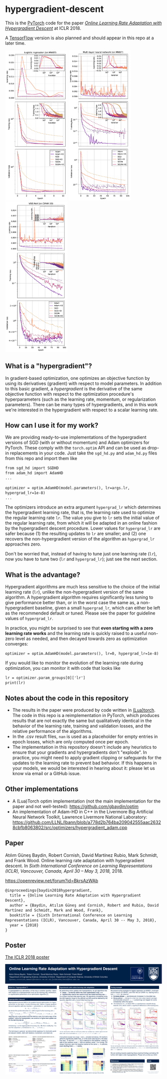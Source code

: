 # hypergradient-descent
This is the [PyTorch](http://pytorch.org/) code for the paper [_Online Learning Rate Adaptation with Hypergradient Descent_](https://openreview.net/forum?id=BkrsAzWAb) at ICLR 2018.

A [TensorFlow](https://www.tensorflow.org/) version is also planned and should appear in this repo at a later time.

<img src="plots/logreg.png" width="200px"/> <img src="plots/mlp.png" width="200px"/> <img src="plots/vgg.png" width="200px"/>

## What is a "hypergradient"?

In gradient-based optimization, one optimizes an objective function by using its derivatives (gradient) with respect to model parameters. In addition to this basic gradient, a _hypergradient_ is the derivative of the same objective function with respect to the optimization procedure's hyperparameters (such as the learning rate, momentum, or regularization parameters). There can be many types of hypergradients, and in this work we're interested in the hypergradient with respect to a scalar learning rate.

## How can I use it for my work?

We are providing ready-to-use implementations of the hypergradient versions of SGD (with or without momentum) and Adam optimizers for PyTorch. These comply with the `torch.optim` API and can be used as drop-in replacements in your code. Just take the `sgd_hd.py` and `adam_hd.py` files from this repo and import them like

```
from sgd_hd import SGDHD
from adam_hd import AdamHD
...

optimizer = optim.AdamHD(model.parameters(), lr=args.lr, hypergrad_lr=1e-8)
...
```

The optimizers introduce an extra argument `hypergrad_lr` which determines the hypergradient learning rate, that is, the learning rate used to optimize the regular learning rate `lr`. The value you give to `lr` sets the initial value of the regular learning rate, from which it will be adapted in an online fashion by the hypergradient descent procedure. Lower values for `hypergrad_lr` are safer because (1) the resulting updates to `lr` are smaller; and (2) one recovers the non-hypergradient version of the algorithm as `hypergrad_lr` approaches zero.

Don't be worried that, instead of having to tune just one learning rate (`lr`), now you have to tune two (`lr` and `hypergrad_lr`); just see the next section.

## What is the advantage?
Hypergradient algorithms are much less sensitive to the choice of the initial learning rate (`lr`), unlike the non-hypergradient version of the same algorithm. A hypergradient algorithm requires significantly less tuning to give performance better than, or in the worst case the same as, a non-hypergradient baseline, given a small `hypergrad_lr`, which can either be left as the recommended default or tuned. Please see the paper for guideline values of `hypergrad_lr`.

In practice, you might be surprised to see that **even starting with a zero learning rate works** and the learning rate is quickly raised to a useful non-zero level as needed, and then decayed towards zero as optimization converges:
```
optimizer = optim.AdamHD(model.parameters(), lr=0, hypergrad_lr=1e-8)
```

If you would like to monitor the evolution of the learning rate during optimization, you can monitor it with code that looks like

```
lr = optimizer.param_groups[0]['lr']
print(lr)
```

## Notes about the code in this repository
* The results in the paper were produced by code written in [(Lua)torch](http://torch.ch/). The code in this repo is a reimplementation in PyTorch, which produces results that are not exactly the same but qualitatively identical in the behavior of the learning rate, training and validation losses, and the relative performance of the algorithms.
* In the .csv result files, `nan` is used as a placeholder for empty entries in epoch losses, which are only computed once per epoch.
* The implementation in this repository doesn't include any heuristics to ensure that your gradients and hypergradients don't "explode". In practice, you might need to apply gradient clipping or safeguards for the updates to the learning rate to prevent bad behavior. If this happens in your models, we would be interested in hearing about it: please let us know via email or a GitHub issue.

## Other implementations

* A (Lua)Torch optim implementation (not the main implementation for the paper and not well-tested): https://github.com/gbaydin/optim
* An implementation of Adam-HD in C++ in the Livermore Big Artificial Neural Network Toolkit, Lawrence Livermore National Laboratory: https://github.com/LLNL/lbann/blob/a778d2b764ba209042555aac26328cbfb8063802/src/optimizers/hypergradient_adam.cpp

## Paper
Atılım Güneş Baydin, Robert Cornish, David Martı́nez Rubio, Mark Schmidt, and Frank Wood. Online learning rate adaptation with hypergradient descent. In _Sixth International
Conference on Learning Representations (ICLR), Vancouver, Canada, April 30 – May 3, 2018,_ 2018.

https://openreview.net/forum?id=BkrsAzWAb

```
@inproceedings{baydin2018hypergradient,
  title = {Online Learning Rate Adaptation with Hypergradient Descent},
  author = {Baydin, Atılım Güneş and Cornish, Robert and Rubio, David Martínez and Schmidt, Mark and Wood, Frank},
  booktitle = {Sixth International Conference on Learning Representations (ICLR), Vancouver, Canada, April 30 -- May 3, 2018},
  year = {2018}
}
```

## Poster

[The ICLR 2018 poster](https://github.com/gbaydin/hypergradient-descent/raw/master/poster/iclr_2018_poster.pdf)

<img src="poster/iclr_2018_poster.png" width="800px"/>

